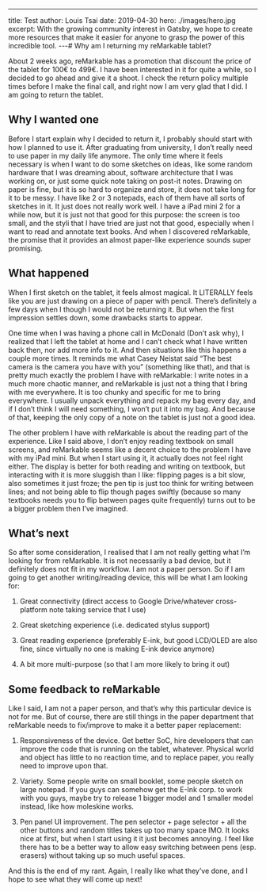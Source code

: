 ---
title: Test
author: Louis Tsai
date: 2019-04-30
hero: ./images/hero.jpg
excerpt: With the growing community interest in Gatsby, we hope to create more resources that make it easier for anyone to grasp the power of this incredible tool.
---# Why am I returning my reMarkable tablet?



About 2 weeks ago, reMarkable has a promotion that discount the price of the tablet for 100€ to 499€. I have been interested in it for quite a while, so I decided to go ahead and give it a shoot. I check the return policy multiple times before I make the final call, and right now I am very glad that I did. I am going to return the tablet.

## Why I wanted one

Before I start explain why I decided to return it, I probably should start with how I planned to use it. After graduating from university, I don’t really need to use paper in my daily life anymore. The only time where it feels necessary is when I want to do some sketches on ideas, like some random hardware that I was dreaming about, software architecture that I was working on, or just some quick note taking on post-it notes. Drawing on paper is fine, but it is so hard to organize and store, it does not take long for it to be messy. I have like 2 or 3 notepads, each of them have all sorts of sketches in it. It just does not really work well. I have a iPad mini 2 for a while now, but it is just not that good for this purpose: the screen is too small, and the styli that I have tried are just not that good, especially when I want to read and annotate text books. And when I discovered reMarkable, the promise that it provides an almost paper-like experience sounds super promising.

## What happened

When I first sketch on the tablet, it feels almost magical. It LITERALLY feels like you are just drawing on a piece of paper with pencil. There’s definitely a few days when I though I would not be returning it. But when the first impression settles down, some drawbacks starts to appear.

One time when I was having a phone call in McDonald (Don’t ask why), I realized that I left the tablet at home and I can’t check what I have written back then, nor add more info to it. And then situations like this happens a couple more times. It reminds me what Casey Neistat said “The best camera is the camera you have with you” (something like that), and that is pretty much exactly the problem I have with reMarkable: I write notes in a much more chaotic manner, and reMarkable is just not a thing that I bring with me everywhere. It is too chunky and specific for me to bring everywhere. I usually unpack everything and repack my bag every day, and if I don’t think I will need something, I won’t put it into my bag. And because of that, keeping the only copy of a note on the tablet is just not a good idea.

The other problem I have with reMarkable is about the reading part of the experience. Like I said above, I don’t enjoy reading textbook on small screens, and reMarkable seems like a decent choice to the problem I have with my iPad mini. But when I start using it, it actually does not feel right either. The display is better for both reading and writing on textbook, but interacting with it is more sluggish than I like: flipping pages is a bit slow, also sometimes it just froze; the pen tip is just too think for writing between lines; and not being able to flip though pages swiftly (because so many textbooks needs you to flip between pages quite frequently) turns out to be a bigger problem then I’ve imagined.

## What’s next

So after some consideration, I realised that I am not really getting what I’m looking for from reMarkable. It is not necessarily a bad device, but it definitely does not fit in my workflow. I am not a paper person. So if I am going to get another writing/reading device, this will be what I am looking for:

1. Great connectivity (direct access to Google Drive/whatever cross-platform note taking service that I use)

1. Great sketching experience (i.e. dedicated stylus support)

1. Great reading experience (preferably E-ink, but good LCD/OLED are also fine, since virtually no one is making E-ink device anymore)

1. A bit more multi-purpose (so that I am more likely to bring it out)

## Some feedback to reMarkable

Like I said, I am not a paper person, and that’s why this particular device is not for me. But of course, there are still things in the paper department that reMarkable needs to fix/improve to make it a better paper replacement:

1. Responsiveness of the device. Get better SoC, hire developers that can improve the code that is running on the tablet, whatever. Physical world and object has little to no reaction time, and to replace paper, you really need to improve upon that.

1. Variety. Some people write on small booklet, some people sketch on large notepad. If you guys can somehow get the E-Ink corp. to work with you guys, maybe try to release 1 bigger model and 1 smaller model instead, like how moleskine works.

1. Pen panel UI improvement. The pen selector + page selector + all the other buttons and random titles takes up too many space IMO. It looks nice at first, but when I start using it it just becomes annoying. I feel like there has to be a better way to allow easy switching between pens (esp. erasers) without taking up so much useful spaces.

And this is the end of my rant. Again, I really like what they’ve done, and I hope to see what they will come up next!
